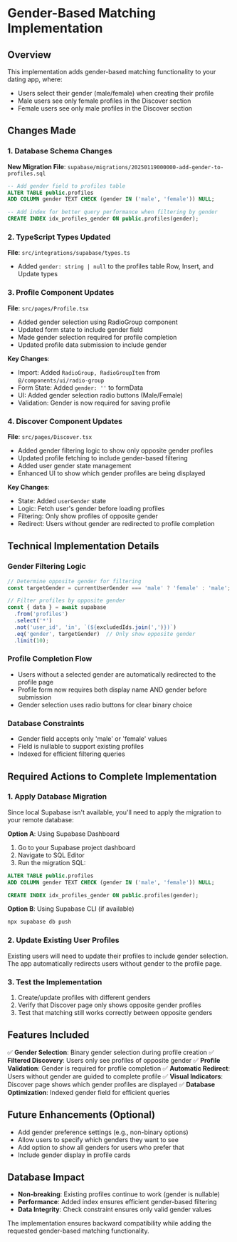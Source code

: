 # Gender-Based Matching Implementation

## Overview
This implementation adds gender-based matching functionality to your dating app, where:
- Users select their gender (male/female) when creating their profile
- Male users see only female profiles in the Discover section
- Female users see only male profiles in the Discover section

## Changes Made

### 1. Database Schema Changes

**New Migration File**: `supabase/migrations/20250119000000-add-gender-to-profiles.sql`
```sql
-- Add gender field to profiles table
ALTER TABLE public.profiles 
ADD COLUMN gender TEXT CHECK (gender IN ('male', 'female')) NULL;

-- Add index for better query performance when filtering by gender
CREATE INDEX idx_profiles_gender ON public.profiles(gender);
```

### 2. TypeScript Types Updated

**File**: `src/integrations/supabase/types.ts`
- Added `gender: string | null` to the profiles table Row, Insert, and Update types

### 3. Profile Component Updates

**File**: `src/pages/Profile.tsx`
- Added gender selection using RadioGroup component
- Updated form state to include gender field
- Made gender selection required for profile completion
- Updated profile data submission to include gender

**Key Changes**:
- Import: Added `RadioGroup, RadioGroupItem` from `@/components/ui/radio-group`
- Form State: Added `gender: ''` to formData
- UI: Added gender selection radio buttons (Male/Female)
- Validation: Gender is now required for saving profile

### 4. Discover Component Updates

**File**: `src/pages/Discover.tsx`
- Added gender filtering logic to show only opposite gender profiles
- Updated profile fetching to include gender-based filtering
- Added user gender state management
- Enhanced UI to show which gender profiles are being displayed

**Key Changes**:
- State: Added `userGender` state
- Logic: Fetch user's gender before loading profiles
- Filtering: Only show profiles of opposite gender
- Redirect: Users without gender are redirected to profile completion

## Technical Implementation Details

### Gender Filtering Logic
```typescript
// Determine opposite gender for filtering
const targetGender = currentUserGender === 'male' ? 'female' : 'male';

// Filter profiles by opposite gender
const { data } = await supabase
  .from('profiles')
  .select('*')
  .not('user_id', 'in', `(${excludedIds.join(',')})`)
  .eq('gender', targetGender)  // Only show opposite gender
  .limit(10);
```

### Profile Completion Flow
- Users without a selected gender are automatically redirected to the profile page
- Profile form now requires both display name AND gender before submission
- Gender selection uses radio buttons for clear binary choice

### Database Constraints
- Gender field accepts only 'male' or 'female' values
- Field is nullable to support existing profiles
- Indexed for efficient filtering queries

## Required Actions to Complete Implementation

### 1. Apply Database Migration
Since local Supabase isn't available, you'll need to apply the migration to your remote database:

**Option A**: Using Supabase Dashboard
1. Go to your Supabase project dashboard
2. Navigate to SQL Editor
3. Run the migration SQL:
```sql
ALTER TABLE public.profiles 
ADD COLUMN gender TEXT CHECK (gender IN ('male', 'female')) NULL;

CREATE INDEX idx_profiles_gender ON public.profiles(gender);
```

**Option B**: Using Supabase CLI (if available)
```bash
npx supabase db push
```

### 2. Update Existing User Profiles
Existing users will need to update their profiles to include gender selection. The app automatically redirects users without gender to the profile page.

### 3. Test the Implementation
1. Create/update profiles with different genders
2. Verify that Discover page only shows opposite gender profiles
3. Test that matching still works correctly between opposite genders

## Features Included

✅ **Gender Selection**: Binary gender selection during profile creation
✅ **Filtered Discovery**: Users only see profiles of opposite gender
✅ **Profile Validation**: Gender is required for profile completion
✅ **Automatic Redirect**: Users without gender are guided to complete profile
✅ **Visual Indicators**: Discover page shows which gender profiles are displayed
✅ **Database Optimization**: Indexed gender field for efficient queries

## Future Enhancements (Optional)

- Add gender preference settings (e.g., non-binary options)
- Allow users to specify which genders they want to see
- Add option to show all genders for users who prefer that
- Include gender display in profile cards

## Database Impact

- **Non-breaking**: Existing profiles continue to work (gender is nullable)
- **Performance**: Added index ensures efficient gender-based filtering
- **Data Integrity**: Check constraint ensures only valid gender values

The implementation ensures backward compatibility while adding the requested gender-based matching functionality.